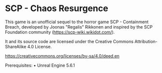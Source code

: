 # SCP - Chaos Resurgence

This game is an unofficial sequel to the horror game SCP - Containment Breach, developed by Joonas "Regalis" Rikkonen and inspired by the SCP Foundation community (https://scp-wiki.wikidot.com/).

It and its source code are licensed under the Creative Commons Attribution-ShareAlike 4.0 License.

https://creativecommons.org/licenses/by-sa/4.0/deed.en

Prerequisites:
•	Unreal Engine 5.6.1
